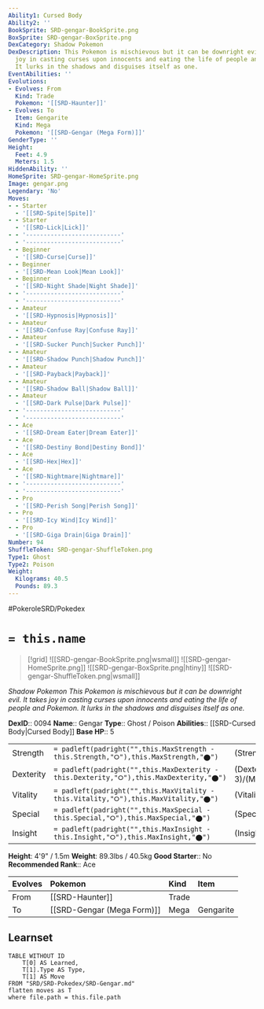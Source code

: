 ```yaml
---
Ability1: Cursed Body
Ability2: ''
BookSprite: SRD-gengar-BookSprite.png
BoxSprite: SRD-gengar-BoxSprite.png
DexCategory: Shadow Pokemon
DexDescription: This Pokemon is mischievous but it can be downright evil. It takes
  joy in casting curses upon innocents and eating the life of people and Pokemon.
  It lurks in the shadows and disguises itself as one.
EventAbilities: ''
Evolutions:
- Evolves: From
  Kind: Trade
  Pokemon: '[[SRD-Haunter]]'
- Evolves: To
  Item: Gengarite
  Kind: Mega
  Pokemon: '[[SRD-Gengar (Mega Form)]]'
GenderType: ''
Height:
  Feet: 4.9
  Meters: 1.5
HiddenAbility: ''
HomeSprite: SRD-gengar-HomeSprite.png
Image: gengar.png
Legendary: 'No'
Moves:
- - Starter
  - '[[SRD-Spite|Spite]]'
- - Starter
  - '[[SRD-Lick|Lick]]'
- - '---------------------------'
  - '---------------------------'
- - Beginner
  - '[[SRD-Curse|Curse]]'
- - Beginner
  - '[[SRD-Mean Look|Mean Look]]'
- - Beginner
  - '[[SRD-Night Shade|Night Shade]]'
- - '---------------------------'
  - '---------------------------'
- - Amateur
  - '[[SRD-Hypnosis|Hypnosis]]'
- - Amateur
  - '[[SRD-Confuse Ray|Confuse Ray]]'
- - Amateur
  - '[[SRD-Sucker Punch|Sucker Punch]]'
- - Amateur
  - '[[SRD-Shadow Punch|Shadow Punch]]'
- - Amateur
  - '[[SRD-Payback|Payback]]'
- - Amateur
  - '[[SRD-Shadow Ball|Shadow Ball]]'
- - Amateur
  - '[[SRD-Dark Pulse|Dark Pulse]]'
- - '---------------------------'
  - '---------------------------'
- - Ace
  - '[[SRD-Dream Eater|Dream Eater]]'
- - Ace
  - '[[SRD-Destiny Bond|Destiny Bond]]'
- - Ace
  - '[[SRD-Hex|Hex]]'
- - Ace
  - '[[SRD-Nightmare|Nightmare]]'
- - '---------------------------'
  - '---------------------------'
- - Pro
  - '[[SRD-Perish Song|Perish Song]]'
- - Pro
  - '[[SRD-Icy Wind|Icy Wind]]'
- - Pro
  - '[[SRD-Giga Drain|Giga Drain]]'
Number: 94
ShuffleToken: SRD-gengar-ShuffleToken.png
Type1: Ghost
Type2: Poison
Weight:
  Kilograms: 40.5
  Pounds: 89.3
---
```


#PokeroleSRD/Pokedex

# `= this.name`

> [!grid]
> ![[SRD-gengar-BookSprite.png|wsmall]]
> ![[SRD-gengar-HomeSprite.png]]
> ![[SRD-gengar-BoxSprite.png|htiny]]
> ![[SRD-gengar-ShuffleToken.png|wsmall]]


*Shadow Pokemon*
*This Pokemon is mischievous but it can be downright evil. It takes joy in casting curses upon innocents and eating the life of people and Pokemon. It lurks in the shadows and disguises itself as one.*

**DexID**:: 0094
**Name**:: Gengar
**Type**:: Ghost / Poison
**Abilities**:: [[SRD-Cursed Body|Cursed Body]]
**Base HP**:: 5

|           |                                                                                        |                                          |
| --------- | -------------------------------------------------------------------------------------- | ---------------------------------------- |
| Strength  | `= padleft(padright("",this.MaxStrength - this.Strength,"⭘"),this.MaxStrength,"⬤")`    | (Strength::2)/(MaxStrength::4)   |
| Dexterity | `= padleft(padright("",this.MaxDexterity - this.Dexterity,"⭘"),this.MaxDexterity,"⬤")` | (Dexterity:: 3)/(MaxDexterity::6) |
| Vitality  | `= padleft(padright("",this.MaxVitality - this.Vitality,"⭘"),this.MaxVitality,"⬤")`    | (Vitality::2)/(MaxVitality::4)   |
| Special   | `= padleft(padright("",this.MaxSpecial - this.Special,"⭘"),this.MaxSpecial,"⬤")`       | (Special::3)/(MaxSpecial::7)     |
| Insight   | `= padleft(padright("",this.MaxInsight - this.Insight,"⭘"),this.MaxInsight,"⬤")`       | (Insight::2)/(MaxInsight::5)     |

**Height**: 4'9" / 1.5m
**Weight**: 89.3lbs / 40.5kg
**Good Starter**:: No
**Recommended Rank**:: Ace

| Evolves   | Pokemon                    | Kind   | Item      |
|:----------|:---------------------------|:-------|:----------|
| From      | [[SRD-Haunter]]            | Trade  |           |
| To        | [[SRD-Gengar (Mega Form)]] | Mega   | Gengarite |

## Learnset

```dataview
TABLE WITHOUT ID
    T[0] AS Learned,
    T[1].Type AS Type,
    T[1] AS Move
FROM "SRD/SRD-Pokedex/SRD-Gengar.md"
flatten moves as T
where file.path = this.file.path
```
